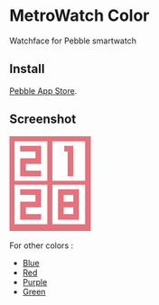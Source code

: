 # MetroWatch Color
Watchface for Pebble smartwatch

## Install
[Pebble App Store](https://apps.getpebble.com/en_US/application/569e9c94099696ec1500003f).

## Screenshot
![](screenshots/basalt.png)

For other colors :
- [Blue](https://github.com/mephissto/MetroWatch)
- [Red](https://github.com/mephissto/MetroWatch/tree/red)
- [Purple](https://github.com/mephissto/MetroWatch/tree/purple)
- [Green](https://github.com/mephissto/MetroWatch/tree/green)
